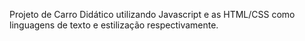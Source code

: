 <!DOCTYPE html>
<html lang="pt-BR">
<head>
  <meta charset="UTF-8">
  <meta name="viewport" content="width=device-width, initial-scale=1.0">
</head>
<body>
    <p>Projeto de Carro Didático utilizando Javascript e as HTML/CSS como linguagens de texto e estilização respectivamente.</p>
</body>
</html>
